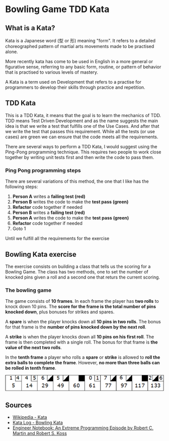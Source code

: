 # Bowling Game TDD Kata

## What is a Kata?

Kata is a Japanese word (型 or 形) meaning "form". It refers to a detailed choreographed pattern of martial arts movements made to be practised alone.

More recently kata has come to be used in English in a more general or figurative sense, referring to any basic form, routine, or pattern of behavior that is practised to various levels of mastery.

A Kata is a term used on Development that refers to a practise for programmers to develop their skills through practice and repetition.

## TDD Kata

This is a TDD Kata, it means that the goal is to learn the mechanics of TDD.
TDD means Test Driven Development and as the name suggests the main idea is that we write a test that fulfills one of the Use Cases.
And after that we write the test that passes this requirement.
While all the tests (or use cases) are green we can ensure that the code meets all the requirements.

There are several ways to perform a TDD Kata, I would suggest using the Ping-Pong programming technique.
This requires two people to work close together by writing unit tests first and then write the code to pass them.

### Ping Pong programming steps

There are several variations of this method, the one that I like has the following steps:

1. **Person A** writes a **failing test (red)**
2. **Person B** writes the code to make the **test pass (green)**
3. **Refactor** code together if needed
4. **Person B** writes a **failing test (red)**
5. **Person A** writes the code to make the **test pass (green)**
6. **Refactor** code together if needed
7. Goto 1

Until we fulfill all the requirements for the exercise

## Bowling Kata exercise

The exercise consists on building a class that tells us the scoring for a Bowling Game.
The class has two methods, one to set the number of knocked pins given a roll and a second one that returs the current scoring.

### The bowling game

The game consists of **10 frames**.
In each frame the player has **two rolls** to knock down 10 pins.
The **score for the frame is the total number of pins knocked down**, plus bonuses for strikes and spares.

A **spare** is when the player knocks down all **10 pins in two rolls**.
The bonus for that frame is the **number of pins knocked down by the next roll**.

A **strike** is when the player knocks down all **10 pins on his first roll**.
The frame is then completed with a single roll.
The bonus for that frame is **the value of the next two rolls**.

In the **tenth frame** a player who rolls a **spare** or **strike** is allowed to **roll the extra balls to complete the frame**.
However, **no more than three balls can be rolled in tenth frame**.

![Bowling result](img/bowling-result.png)

## Sources

* [Wikipedia - Kata](https://en.wikipedia.org/wiki/Kata)
* [Kata Log - Bowling Kata](https://kata-log.rocks/bowling-game-kata)
* [Engineer Notebook: An Extreme Programming Episode by Robert C. Martin and Robert S. Koss](http://people.scs.carleton.ca/~jeanpier/COMP5104F06/TDD.pdf)
